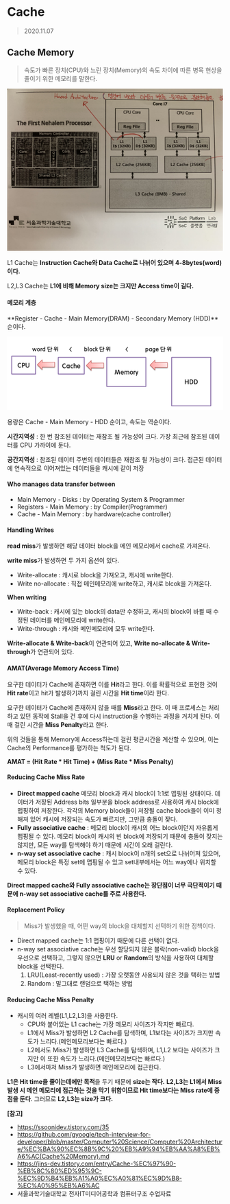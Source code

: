 # Cache

> 2020.11.07



## Cache Memory

> 속도가 빠른 장치(CPU)와 느린 장치(Memory)의 속도 차이에 따른 병목 현상을 줄이기 위한 메모리를 말한다.

![Cache](img/Cache.jpg)

L1 Cache는 **Instruction Cache와 Data Cache로 나뉘어 있으며 4-8bytes(word)이다.**

L2,L3 Cache는 **L1에 비해 Memory size는 크지만 Access time이 길다.**



#### 메모리 계층

**Register - Cache - Main Memory(DRAM) - Secondary Memory (HDD)**순이다.

![image-20201107213830740](./img/MemoryHierarchy.png)

용량은 Cache - Main Memory - HDD 순이고, 속도는 역순이다.



**시간지역성** : 한 번 참조된 데이터는 재참조 될 가능성이 크다. 가장 최근에 참조된 데이터를 CPU 가까이에 둔다.

**공간지역성** : 참조된 데이터 주변의 데이터들은 재참조 될 가능성이 크다. 접근된 데이터에 연속적으로 이어져있는 데이터들을 캐시에 같이 저장



#### Who manages data transfer between

- Main Memory - Disks : by Operating System & Programmer
- Registers - Main Memory : by Compiler(Programmer)
- Cache - Main Memory : by hardware(cache controller)



#### Handling Writes

**read miss**가 발생하면 해당 데이터 block을 메인 메모리에서 cache로 가져온다. 

**write miss**가 발생하면 두 가지 옵션이 있다.

- Write-allocate : 캐시로 block을 가져오고, 캐시에 write한다.
- Write no-allocate : 직접 메인메모리에 write하고, 캐시로 blcok을 가져온다.

**When writing**

- Write-back : 캐시에 있는 block의 data만 수정하고, 캐시의 block이 바뀔 때 수정된 데이터를 메인메모리에 write한다.
- Write-through : 캐시와 메인메모리에 모두 write한다.



**Write-allocate & Write-back**이 연관되어 있고, **Write no-allocate & Write-through**가 연관되어 있다.



#### AMAT(Average Memory Access Time)

요구한 데이터가 Cache에 존재하면 이를 **Hit**라고 한다. 이를 확률적으로 표현한 것이 **Hit rate**이고 hit가 발생하기까지 걸린 시간을 **Hit time**이라 한다.

요구한 데이터가 Cache에 존재하지 않을 때를 **Miss**라고 한다. 이 때 프로세스는 처리하고 있던 동작에 Stall을 건 후에 다시 instruction을 수행하는 과정을 거치게 된다. 이 때 걸린 시간을 **Miss Penalty**라고 한다.



위의 것들을 통해 Memory에 Access하는데 걸린 평균시간을 계산할 수 있으며, 이는 Cache의 Performance를 평가하는 척도가 된다. 



**AMAT = (Hit Rate * Hit Time) + (Miss Rate * Miss Penalty)**



#### Reducing Cache Miss Rate

- **Direct mapped cache** 메모리 block과 캐시 block이 1:1로 맵핑된 상태이다. 데이터가 저장된 Address bits 일부분을 block address로 사용하여 캐시 block에 맵핑하여 저장한다. 각각의 Memory block들이 저장될 cache block들이 이미 정해져 있어 캐시에 저장되는 속도가 빠르지만, 그만큼 충돌이 잦다.
- **Fully associative cache** : 메모리 block이 캐시의 어느 block이던지 자유롭게 맵핑될 수 있다. 메모리 block이 캐시의 빈 block에 저장되기 때문에 충돌이 잦지는 않지만, 모든 way를 탐색해야 하기 때문에 시간이 오래 걸린다.
- **n-way set associative cache** : 캐시 block이  n개의 set으로 나뉘어져 있으며, 메모리 block은 특정 set에 맵핑될 수 있고 set내부에서는 어느 way에나 위치할 수 있다. 



**Direct mapped cache와 Fully associative cache는 장단점이 너무 극단적이기 때문에 n-way set associative cache를 주로 사용한다.**



#### Replacement Policy

> Miss가 발생했을 때, 어떤 way의 block을 대체할지 선택하기 위한 정책이다.

- Direct mapped cache는 1:1 맵핑이기 때문에 다른 선택이 없다.
- n-way set associative cache는 우선 할당되지 않은 블락(non-valid) block을 우선으로 선택하고, 그렇지 않으면 **LRU** or **Random**의 방식을 사용하여 대체할 block을 선택한다.
  1. LRU(Least-recently used) : 가장 오랫동안 사용되지 않은 것을 택하는 방법
  2. Random : 말그대로 랜덤으로 택하는 방법



#### Reducing Cache Miss Penalty

- 캐시의 여러 레벨(L1,L2,L3)을 사용한다.
  - CPU와 붙어있는 L1 cache는 가장 메모리 사이즈가 작지만 빠르다.
  - L1에서 Miss가 발생하면 L2 Cache를 탐색하며, L1보다는 사이즈가 크지만 속도가 느리다.(메인메모리보다는 빠르다.)
  - L2에서도 Miss가 발생하면 L3 Cache를 탐색하며, L1,L2 보다는 사이즈가 크지만 이 또한 속도가 느리다.(메인메모리보다는 빠르다.)
  - L3에서마저 Miss가 발생하면 메인메모리에 접근한다.

**L1은 Hit time을 줄이는데에만 목적**을 두기 때문에 **size는 작다.** **L2,L3는 L1에서 Miss 발생 시 메인 메모리에 접근하는 것을 막기 위함이므로 Hit time보다는 Miss rate에 중점을 둔다**. 그러므로 **L2,L3는 size가 크다.**



**[참고]**

- https://ssoonidev.tistory.com/35
- https://github.com/gyoogle/tech-interview-for-developer/blob/master/Computer%20Science/Computer%20Architecture/%EC%BA%90%EC%8B%9C%20%EB%A9%94%EB%AA%A8%EB%A6%AC(Cache%20Memory).md
- https://jins-dev.tistory.com/entry/Cache-%EC%97%90-%EB%8C%80%ED%95%9C-%EC%9D%B4%EB%A1%A0%EC%A0%81%EC%9D%B8-%EC%A0%95%EB%A6%AC
- 서울과학기술대학교 전자IT미디어공학과 컴퓨터구조 수업자료

